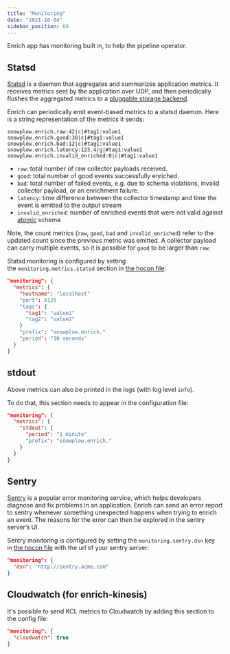 ```yaml
---
title: "Monitoring"
date: "2021-10-04"
sidebar_position: 60
---
```


Enrich app has monitoring built in, to help the pipeline operator.

## Statsd

[Statsd](https://github.com/statsd/statsd) is a daemon that aggregates and summarizes application metrics. It receives metrics sent by the application over UDP, and then periodically flushes the aggregated metrics to a [pluggable storage backend](https://github.com/statsd/statsd/blob/master/docs/backend.md).

Enrich can periodically emit event-based metrics to a statsd daemon. Here is a string representation of the metrics it sends:

```text
snowplow.enrich.raw:42|c|#tag1:value1
snowplow.enrich.good:30|c|#tag1:value1
snowplow.enrich.bad:12|c|#tag1:value1
snowplow.enrich.latency:123.4|g|#tag1:value1
snowplow.enrich.invalid_enriched:0|c|#tag1:value1
```

- `raw`: total number of raw collector payloads received.
- `good`: total number of good events successfully enriched.
- `bad`: total number of failed events, e.g. due to schema violations, invalid collector payload, or an enrichment failure.
- `latency`: time difference between the collector timestamp and time the event is emitted to the output stream
- `invalid_enriched`: number of enriched events that were not valid against [atomic](https://github.com/snowplow/iglu-central/blob/master/schemas/com.snowplowanalytics.snowplow/atomic/jsonschema/1-0-0) schema

Note, the count metrics (`raw`, `good`, `bad` and `invalid_enriched`) refer to the updated count since the previous metric was emitted. A collector payload can carry multiple events, so it is possible for `good` to be larger than `raw`.

Statsd monitoring is configured by setting the `monitoring.metrics.statsd` section in [the hocon file](/docs/destinations/warehouses-and-lakes/s3/configuration-reference/index.md):

```json
"monitoring": {
  "metrics": {
    "hostname": "localhost"
    "port": 8125
    "tags": {
      "tag1": "value1"
      "tag2": "value2"
    }
    "prefix": "snowplow.enrich."
    "period": "10 seconds"
  }
}
```

## stdout

Above metrics can also be printed in the logs (with log level `info`).

To do that, this section needs to appear in the configuration file:

```json
"monitoring": {
  "metrics": {
    "stdout": {
      "period": "1 minute"
      "prefix": "snowplow.enrich."
    }
  }
}
```

## Sentry

[Sentry](https://docs.sentry.io/) is a popular error monitoring service, which helps developers diagnose and fix problems in an application. Enrich can send an error report to sentry whenever something unexpected happens when trying to enrich an event. The reasons for the error can then be explored in the sentry server’s UI.

Sentry monitoring is configured by setting the `monitoring.sentry.dsn` key in [the hocon file](/docs/destinations/warehouses-and-lakes/s3/configuration-reference/index.md) with the url of your sentry server:

```json
"monitoring": {
  "dsn": "http://sentry.acme.com"
}
```

## Cloudwatch (for enrich-kinesis)

It's possible to send KCL metrics to Cloudwatch by adding this section to the config file:

```json
"monitoring": {
  "cloudwatch": true
}
```
